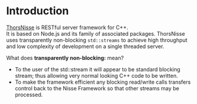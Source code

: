 
# Introduction

[ThorsNisse](https://github.com/Loki-Astari/ThorsNisse) is RESTful server framework for C++.  
It is based on Node.js and its family of associated packages. ThorsNisse uses transparently non-blocking `std::streams` to achieve high throughput and low complexity of development on a single threaded server.

What does **transparently non-blocking:** mean?

* To the user of the std::stream it will appear to be standard blocking stream; thus allowing very normal looking C++ code to be written.
* To make the framework efficient any blocking read/write calls transfers control back to the Nisse Framework so that other streams may be processed.

